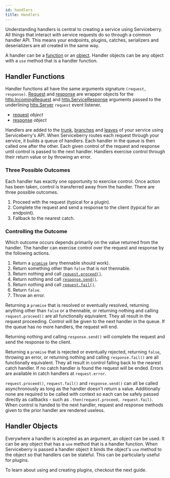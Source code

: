 ```yaml
---
id: handlers
title: Handlers
---
```


Understanding handlers is central to creating a service using Serviceberry. All things that
interact with service requests do so through a common handler API. This means your endpoints,
plugins, catches, serializers and deserializers are all created in the same way.

A handler can be a [function](#handler-function) or an [object](#handler-object). Handler objects
can be any object with a `use` method that is a handler function.

Handler Functions
-----------------

Handler functions all have the same arguments signature `(request, response)`.
[Request](request.html) and [response](response.html) are wrapper objects for the
[http.IncomingRequest](https://nodejs.org/dist/latest-v8.x/docs/api/http.html#http_class_http_incomingmessage)
and [http.ServiceResponse](https://nodejs.org/dist/latest-v8.x/docs/api/http.html#http_class_http_serverresponse)
arguments passed to the underlining [http.Server](https://nodejs.org/dist/latest-v8.x/docs/api/http.html#http_class_http_server)
`request` event listener.

  - [request](request.html) *object*
  - [response](response.html) *object*

Handlers are added to the [trunk](trunk.html), [branches](branch.html) and [leaves](leaf.html)
of your service using Serviceberry's API. When Serviceberry routes each request through your service, it builds a queue of handlers. Each handler in the queue is then called one after the other. Each given control of the
request and response until control is passed to the next handler. Handlers exercise control through
their return value or by throwing an error.

### Three Possible Outcomes

Each handler has exactly one opportunity to exercise control. Once action has been taken, control
is transferred away from the handler. There are three possible outcomes.

  1. Proceed with the request (typical for a plugin).
  2. Complete the request and send a response to the client (typical for an endpoint).
  3. Fallback to the nearest catch.

### Controlling the Outcome

Which outcome occurs depends primarily on the value returned from the handler. The handler can exercise
control over the request and response by the following actions.

  1. Return a [`promise`](https://developer.mozilla.org/docs/Web/JavaScript/Reference/Global_Objects/Promise)
     (any thennable should work).
  2. Return something other than `false` that is not thennable.
  3. Return nothing and call [`request.proceed()`](request.html#proceedvalue).
  4. Return nothing and call [`response.send()`](response.html#sendoptions).
  5. Return nothing and call [`request.fail()`](request.html#failerror-status-headers).
  6. Return `false`.
  7. Throw an error.

Returning a `promise` that is resolved or eventually resolved, returning anything other than `false` or a
thennable, or returning nothing and calling `request.proceed()` are all functionally equivalent. They all result in the request
proceeding. Control will be given to the next handler in the queue. If the queue has no more handlers,
the request will end.

Returning nothing and calling `response.send()` will complete the request and send the response to the client.

Returning a `promise` that is rejected or eventually rejected, returning `false`, throwing an error, or returning
nothing and calling `response.fail()` are all functionally equivalent. They all result in control falling back to the nearest catch handler. If no catch handler is found the request will be ended. Errors are available in catch handlers
at `request.error`.

`request.proceed()`, `request.fail()` and `response.send()` can all be called asynchronously as long
as the handler doesn't return a value. Additionally none are required to be called with context so
each can be safely passed directly as callbacks - such as `.then(request.proceed, request.fail)`. When control is handed to the
next handler, request and response methods given to the prior handler are rendered useless.

Handler Objects
---------------

Everywhere a handler is accepted as an argument, an object can be used. It can be any object that has a `use`
method that is a handler function. When Serviceberry is passed a handler object it binds the object's `use` method to the object so that handlers can be stateful. This can be particularly useful for plugins.

To learn about using and creating plugins, checkout the next guide.